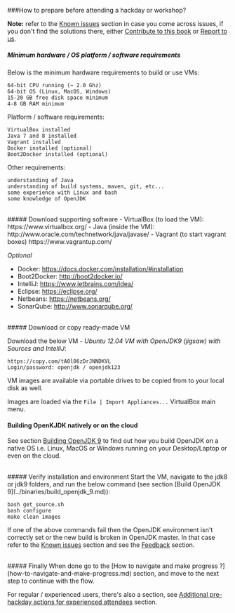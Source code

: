 ###How to prepare before attending a hackday or workshop?

**Note:** refer to the [Known issues](../known-issues/known_issues.md) section in case you come across issues, if you don't find the solutions there, either [Contribute to this book](../contributors.md) or [Report to us](../feedback.md).


##### Minimum hardware / OS platform / software requirements
Below is the minimum hardware requirements to build or use VMs:

    64-bit CPU running (~ 2.0 Ghz)
    64-bit OS (Linux, MacOS, Windows)
    15-20 GB free disk space minimum
    4-8 GB RAM minimum

Platform / software requirements:

    VirtualBox installed
    Java 7 and 8 installed
    Vagrant installed
    Docker installed (optional)
    Boot2Docker installed (optional)
    
Other requirements:

    understanding of Java
    understanding of build systems, maven, git, etc... 
    some experience with Linux and bash
    some knowledge of OpenJDK
<br/>
##### Download supporting software
- VirtualBox (to load the VM): https://www.virtualbox.org/
- Java (inside the VM): http://www.oracle.com/technetwork/java/javase/
- Vagrant (to start vagrant boxes) https://www.vagrantup.com/

_Optional_
- Docker: https://docs.docker.com/installation/#installation
- Boot2Docker: http://boot2docker.io/
- IntelliJ: https://www.jetbrains.com/idea/
- Eclipse: https://eclipse.org/
- Netbeans: https://netbeans.org/
- SonarQube: http://www.sonarqube.org/

<br/>
##### Download or copy ready-made VM

Download the below VM - _Ubuntu 12.04 VM with OpenJDK9 (jigsaw) with Sources and IntelliJ_:
    
    https://copy.com/tA0l06zDrJNNDKVL
    Login/password: openjdk / openjdk123

VM images are available via portable drives to be copied from to your local disk as well. 

Images are loaded via the ```File | Import Appliances...``` VirtualBox main menu.

#### Building OpenKJDK natively or on the cloud

See section [Building OpenJDK 9](../binaries/build_openjdk_9.md) to find out how you build OpenJDK on a native OS i.e. Linux, MacOS or Windows running on your Desktop/Laptop or even on the cloud.

<br/>
##### Verify installation and environment
Start the VM, navigate to the jdk8 or jdk9 folders, and run the below command (see section [Build OpenJDK 9](../binaries/build_openjdk_9.md)):

```
bash get_source.sh
bash configure
make clean images
```

If one of the above commands fail then the OpenJDK environment isn't correctly set or the new build is broken in OpenJDK master. In that case refer to the [Known issues](../known-issues/known_issues.md) section and see the [Feedback](../feedback.md) section.

<br/>
##### Finally
When done go to the [How to navigate and make progress ?](how-to-navigate-and-make-progress.md) section, and move to the next step to continue with the flow.

For regular / experienced users, there's also a section, see [Additional pre-hackday actions for experienced attendees](additional-pre-hackday-actions-experienced.md) section.